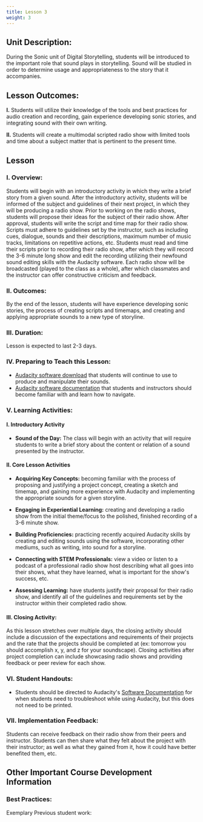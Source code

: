 ```yaml
---
title: Lesson 3
weight: 3
---
```


## Unit Description:

During the Sonic unit of Digital Storytelling, students will be introduced to the important role that sound plays in storytelling. Sound will be studied in order to determine usage and appropriateness to the story that it accompanies.

## Lesson Outcomes:

**I.** Students will utilize their knowledge of the tools and best practices for audio creation and recording, gain experience developing sonic stories, and integrating sound with their own writing.

**II.** Students will create a multimodal scripted radio show with limited tools and time about a subject matter that is pertinent to the present time.

## Lesson

### I. Overview:

Students will begin with an introductory activity in which they write a brief story from a given sound. After the introductory activity, students will be informed of the subject and guidelines of their next project, in which they will be producing a radio show. Prior to working on the radio shows, students will propose their ideas for the subject of their radio show. After approval, students will write the script and time map for their radio show. Scripts must adhere to guidelines set by the instructor, such as including cues, dialogue, sounds and their descriptions, maximum number of music tracks, limitations on repetitive actions, etc. Students must read and time their scripts prior to recording their radio show, after which they will record the 3-6 minute long show and edit the recording utilizing their newfound sound editing skills with the Audacity software. Each radio show will be broadcasted (played to the class as a whole), after which classmates and the instructor can offer constructive criticism and feedback.

### II. Outcomes:

By the end of the lesson, students will have experience developing sonic stories, the process of creating scripts and timemaps, and creating and applying appropriate sounds to a new type of storyline.

### III. Duration:

Lesson is expected to last 2-3 days.

### IV. Preparing to Teach this Lesson:

* [Audacity software download](http://www.audacityteam.org/) that students will continue to use to produce and manipulate their sounds.
* [Audacity software documentation](http://manual.audacityteam.org/#tutorials) that students and instructors should become familiar with and learn how to navigate.

### V. Learning Activities:

#### I. Introductory Activity

* **Sound of the Day:** The class will begin with an activity that will require students to write a brief story about the content or relation of a sound presented by the instructor.

#### II. Core Lesson Activities

* **Acquiring Key Concepts:** becoming familiar with the process of proposing and justifying a project concept, creating a sketch and timemap, and gaining more experience with Audacity and implementing the appropriate sounds for a given storyline.

* **Engaging in Experiential Learning:** creating and developing a radio show from the initial theme/focus to the polished, finished recording of a 3-6 minute show.

* **Building Proficiencies:** practicing recently acquired Audacity skills by creating and editing sounds using the software, incorporating other mediums, such as writing, into sound for a storyline.

* **Connecting with STEM Professionals:** view a video or listen to a podcast of a professional radio show host describing what all goes into their shows, what they have learned, what is important for the show's success, etc.

* **Assessing Learning:** have students justify their proposal for their radio show, and identify all of the guidelines and requirements set by the instructor within their completed radio show.

#### III. Closing Activity:

As this lesson stretches over multiple days, the closing activity should include a discussion of the expectations and requirements of their projects and the rate that the projects should be completed at (ex: tomorrow you should accomplish x, y, and z for your soundscape). Closing activities after project completion can include showcasing radio shows and providing feedback or peer review for each show.

### VI. Student Handouts:

* Students should be directed to Audacity's [Software Documentation](http://manual.audacityteam.org/#tutorials) for when students need to troubleshoot while using Audacity, but this does not need to be printed.

### VII. Implementation Feedback:

Students can receive feedback on their radio show from their peers and instructor. Students can then share what they felt about the project with their instructor; as well as what they gained from it, how it could have better benefited them, etc.

## Other Important Course Development Information

### Best Practices:

Exemplary Previous student work:

<!--stackedit_data:
eyJoaXN0b3J5IjpbLTExNTQ5OTE4MzVdfQ==
-->
